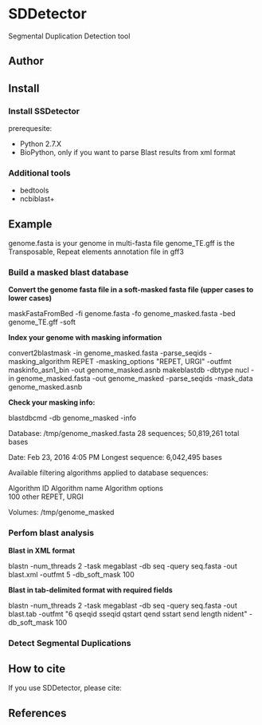 # SDDetector
Segmental Duplication Detection tool

## Author

## Install

### Install SSDetector

prerequesite: 

* Python 2.7.X
* BioPython, only if you want to parse Blast results from xml format

### Additional tools

* bedtools
* ncbiblast+


## Example

genome.fasta is your genome in multi-fasta file
genome_TE.gff is the Transposable, Repeat elements annotation file in gff3  

### Build a masked blast database

__Convert the genome fasta file in a soft-masked fasta file (upper cases to lower cases)__

maskFastaFromBed -fi genome.fasta -fo genome_masked.fasta -bed genome_TE.gff -soft

__Index your genome with masking information__

convert2blastmask -in genome_masked.fasta -parse_seqids -masking_algorithm REPET -masking_options "REPET, URGI" -outfmt maskinfo_asn1_bin -out genome_masked.asnb
makeblastdb -dbtype nucl -in genome_masked.fasta -out genome_masked -parse_seqids -mask_data genome_masked.asnb

__Check your masking info:__

blastdbcmd -db genome_masked -info

Database: /tmp/genome_masked.fasta
    28 sequences; 50,819,261 total bases

Date: Feb 23, 2016  4:05 PM    Longest sequence: 6,042,495 bases

Available filtering algorithms applied to database sequences:

Algorithm ID  Algorithm name      Algorithm options                       
100           other               REPET, URGI                             

Volumes:
    /tmp/genome_masked


### Perfom blast analysis

__Blast in XML format__

blastn -num_threads 2 -task megablast -db seq -query seq.fasta -out blast.xml -outfmt 5 -db_soft_mask 100

__Blast in tab-delimited format with required fields__

blastn -num_threads 2 -task megablast -db seq -query seq.fasta -out blast.tab -outfmt "6 qseqid sseqid qstart qend sstart send length nident" -db_soft_mask 100

### Detect Segmental Duplications

## How to cite

If you use SDDetector, please cite:

## References


